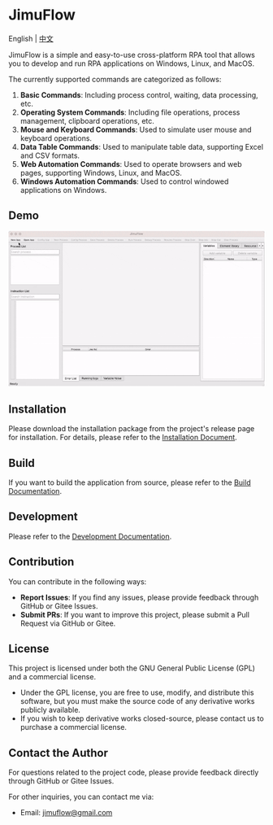 # JimuFlow

English | [中文](README.md)

JimuFlow is a simple and easy-to-use cross-platform RPA tool that allows you to develop and run RPA applications on Windows, Linux, and MacOS.

The currently supported commands are categorized as follows:

1. **Basic Commands**: Including process control, waiting, data processing, etc.
2. **Operating System Commands**: Including file operations, process management, clipboard operations, etc.
3. **Mouse and Keyboard Commands**: Used to simulate user mouse and keyboard operations.
4. **Data Table Commands**: Used to manipulate table data, supporting Excel and CSV formats.
5. **Web Automation Commands**: Used to operate browsers and web pages, supporting Windows, Linux, and MacOS.
6. **Windows Automation Commands**: Used to control windowed applications on Windows.

## Demo

![Demo Video](docs/en/manual/demo.gif)

## Installation

Please download the installation package from the project's release page for installation. For details, please refer to the [Installation Document](docs/en/manual/install.md).

## Build

If you want to build the application from source, please refer to the [Build Documentation](docs/zh/develop/build.md).

## Development

Please refer to the [Development Documentation](docs/zh/develop/readme.md).

## Contribution

You can contribute in the following ways:

- **Report Issues**: If you find any issues, please provide feedback through GitHub or Gitee Issues.
- **Submit PRs**: If you want to improve this project, please submit a Pull Request via GitHub or Gitee.

## License

This project is licensed under both the GNU General Public License (GPL) and a commercial license.

- Under the GPL license, you are free to use, modify, and distribute this software, but you must make the source code of any derivative works publicly available.
- If you wish to keep derivative works closed-source, please contact us to purchase a commercial license.

## Contact the Author

For questions related to the project code, please provide feedback directly through GitHub or Gitee Issues.

For other inquiries, you can contact me via:

- Email: [jimuflow@gmail.com](mailto:jimuflow@gmail.com)
